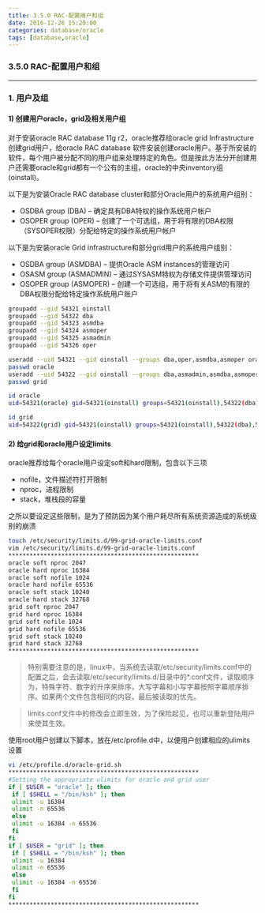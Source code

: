 ```yaml
---
title: 3.5.0 RAC-配置用户和组
date: 2016-12-26 15:20:00
categories: database/oracle
tags: [database,oracle]
---
```

### 3.5.0 RAC-配置用户和组

---

### 1. 用户及组
#### 1) 创建用户oracle，grid及相关用户组
对于安装oracle RAC database 11g r2，oracle推荐给oracle grid Infrastructure创建grid用户，给oracle RAC database 软件安装创建oracle用户。基于所安装的软件，每个用户被分配不同的用户组来处理特定的角色。但是按此方法分开创建用户还需要oracle和grid都有一个公有的主组，oracle的中央inventory组(oinstall)。

以下是为安装Oracle RAC database cluster和部分Oracle用户的系统用户组别：
- OSDBA group (DBA) – 确定具有DBA特权的操作系统用户帐户
- OSOPER group (OPER) – 创建了一个可选组，用于将有限的DBA权限（SYSOPER权限）分配给特定的操作系统用户帐户

以下是为安装oracle Grid infrastructure和部分grid用户的系统用户组别：
- OSDBA group (ASMDBA) – 提供Oracle ASM instances的管理访问
- OSASM group (ASMADMIN) – 通过SYSASM特权为存储文件提供管理访问
- OSOPER group (ASMOPER) – 创建一个可选组，用于将有关ASM的有限的DBA权限分配给特定操作系统用户账户

``` bash
groupadd --gid 54321 oinstall
groupadd --gid 54322 dba
groupadd --gid 54323 asmdba
groupadd --gid 54324 asmoper
groupadd --gid 54325 asmadmin
groupadd --gid 54326 oper

useradd --uid 54321 --gid oinstall --groups dba,oper,asmdba,asmoper oracle
passwd oracle
useradd --uid 54322 --gid oinstall --groups dba,asmadmin,asmdba,asmoper grid
passwd grid

id oracle
uid=54321(oracle) gid=54321(oinstall) groups=54321(oinstall),54322(dba),54323(asmdba),54324(asmoper),54326(oper)

id grid
uid=54322(grid) gid=54321(oinstall) groups=54321(oinstall),54322(dba),54323(asmdba),54324(asmoper),54325(asmadmin)
```

#### 2) 给grid和oracle用户设定limits
oracle推荐给每个oracle用户设定soft和hard限制，包含以下三项
- nofile，文件描述符打开限制
- nproc，进程限制
- stack，堆栈段的容量

之所以要设定这些限制，是为了预防因为某个用户耗尽所有系统资源造成的系统级别的崩溃
``` bash
touch /etc/security/limits.d/99-grid-oracle-limits.conf
vim /etc/security/limits.d/99-grid-oracle-limits.conf
******************************************************
oracle soft nproc 2047
oracle hard nproc 16384
oracle soft nofile 1024
oracle hard nofile 65536
oracle soft stack 10240
oracle hard stack 32768
grid soft nproc 2047
grid hard nproc 16384
grid soft nofile 1024
grid hard nofile 65536
grid soft stack 10240
grid hard stack 32768
******************************************************
```
> 特别需要注意的是，linux中，当系统去读取/etc/security/limits.conf中的配置之后，会去读取/etc/security/limits.d/目录中的*.conf文件，读取顺序为，特殊字符、数字的升序来排序，大写字幕和小写字幕按照字幕顺序排序。如果两个文件包含相同的内容，最后被读取的优先。

> limits.conf文件中的修改会立即生效，为了保险起见，也可以重新登陆用户来使其生效。

使用root用户创建以下脚本，放在/etc/profile.d中，以便用户创建相应的ulimits设置
``` bash
vi /etc/profile.d/oracle-grid.sh
******************************************************
#Setting the appropriate ulimits for oracle and grid user
if [ $USER = "oracle" ]; then
 if [ $SHELL = "/bin/ksh" ]; then
 ulimit -u 16384
 ulimit -n 65536
 else
 ulimit -u 16384 -n 65536
 fi
fi
if [ $USER = "grid" ]; then
 if [ $SHELL = "/bin/ksh" ]; then
 ulimit -u 16384
 ulimit -n 65536
 else
 ulimit -u 16384 -n 65536
 fi
fi
******************************************************
```
